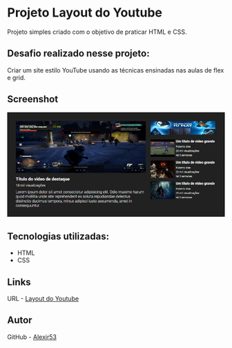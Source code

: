 # Projeto Layout do Youtube

Projeto simples criado com o objetivo de praticar HTML e CSS.

## Desafio realizado nesse projeto:
Criar um site estilo YouTube usando as técnicas ensinadas nas aulas de flex e grid.
## Screenshot
![Desktop](src/images/Screenshot.png)

## Tecnologias utilizadas:
 - HTML
 - CSS

## Links
 URL - [Layout do Youtube](https://alexjr53.github.io/Layout-do-Youtube/)

## Autor
 GitHub - [Alexjr53](https://github.com/Alexjr53)


